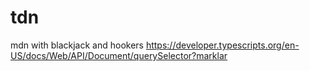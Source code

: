 # tdn
mdn with blackjack and hookers
https://developer.typescripts.org/en-US/docs/Web/API/Document/querySelector?marklar
